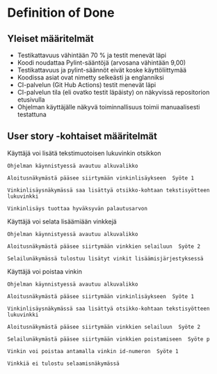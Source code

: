 # Definition of Done

## Yleiset määritelmät
* Testikattavuus vähintään 70 % ja testit menevät läpi
* Koodi noudattaa Pylint-sääntöjä (arvosana vähintään 9,00)
* Testikattavuus ja pylint-säännöt eivät koske käyttöliittymää
* Koodissa asiat ovat nimetty selkeästi ja englanniksi
* CI-palvelun (Git Hub Actions) testit menevät läpi
* CI-palvelun tila (eli ovatko testit läpäisty) on näkyvissä repositorion etusivulla
* Ohjelman käyttäjälle näkyvä toiminnallisuus toimii manuaalisesti testattuna

## User story -kohtaiset määritelmät
Käyttäjä voi lisätä tekstimuotoisen lukuvinkin otsikkon

	Ohjelman käynnistyessä avautuu alkuvalikko

	Aloitusnäkymästä pääsee siirtymään vinkinlisäykseen  Syöte 1

	Vinkinlisäysnäkymässä saa lisättyä otsikko-kohtaan tekstisyötteen  lukuvinkki

	Vinkinlisäys tuottaa hyväksyvän palautusarvon


Käyttäjä voi selata lisäämiään vinkkejä

	Ohjelman käynnistyessä avautuu alkuvalikko
	
	Aloitusnäkymästä pääsee siirtymään vinkkien selailuun  Syöte 2
	
	Selailunäkymässä tulostuu lisätyt vinkit lisäämisjärjestyksessä


Käyttäjä voi poistaa vinkin
	
	Ohjelman käynnistyessä avautuu alkuvalikko
	
	Aloitusnäkymästä pääsee siirtymään vinkinlisäykseen  Syöte 1

	Vinkinlisäysnäkymässä saa lisättyä otsikko-kohtaan tekstisyötteen  lukuvinkki
	
	Aloitusnäkymästä pääsee siirtymään vinkkien selailuun  Syöte 2
	
	Selailunäkymästä pääsee siirtymään vinkkien poistamiseen  Syöte p
	
	Vinkin voi poistaa antamalla vinkin id-numeron  Syöte 1
	
	Vinkkiä ei tulostu selaamisnäkymässä
	
